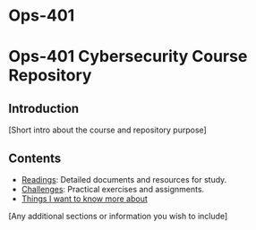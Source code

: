 # Ops-401
# Ops-401 Cybersecurity Course Repository

## Introduction
[Short intro about the course and repository purpose]

## Contents
- [Readings](/Readings/README.md): Detailed documents and resources for study.
- [Challenges](/Challenges/README.md): Practical exercises and assignments.
- [Things I want to know more about](https://github.com/rgonzo1355/Ops-401/blob/main/Readings/Thingstoknow.md)

[Any additional sections or information you wish to include]

